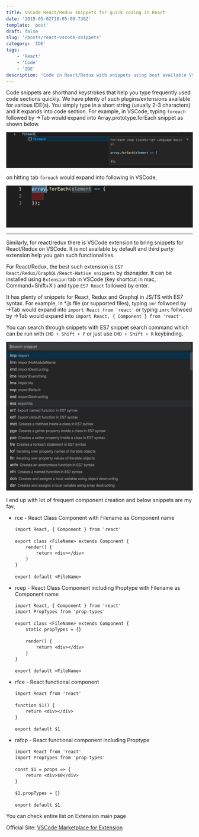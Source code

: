```yaml
---
title: VSCode React/Redux snippets for quick coding in React
date: '2019-05-02T18:05:00.738Z'
template: 'post'
draft: false
slug: '/posts/react-vscode-snippets'
category: 'IDE'
tags:
    - 'React'
    - 'Code'
    - 'IDE'
description: 'Code in React/Redux with snippets using best available VSCode extension'
---
```


Code snippets are shorthand keystrokes that help you type frequently used code sections quickly. We have plenty of such plugins/extensions available for various IDE(s). You simply type in a short string (usually 2-3 characters) and it expands into code section. For example, in VSCode, typing `foreach` followed by →Tab would expand into Array.prototype.forEach snippet as shown below.

![Screenshot](/media/snippetfor.png)

on hitting tab `foreach` would expand into following in VSCode,

![Screenshot](/media/snippetforexpand.png)

---

Similarly, for react/redux there is VSCode extension to bring snippets for React/Redux on VSCode. It is not available by default and third party extension help you gain such functionalities.

For React/Redux, the best such extension is `ES7 React/Redux/GraphQL/React-Native snippets` by dsznajder. It can be installed using `Extension` tab in VSCode (key shortcut in mac, Command+Shift+X ) and type `ES7 React` followed by enter.

It has plenty of snippets for React, Redux and Graphql in JS/TS with ES7 syntax.
For example, in \*.js file (or supported files), typing `imr` follwoed by →Tab would expand into `import React from 'react'` or typing `imrc` follwoed by →Tab would expand into `import React, { Component } from 'react'`.

You can search through snippets with ES7 snippet search command which can be run with `CMD + Shift + P` or just use `CMD + Shift + R` keybinding.

![Screenshot](/media/snippetsReact.png)

I end up with lot of frequent component creation and below snippets are my fav,

-   rce - React Class Component with Filename as Component name

        import React, { Component } from 'react'

        export class <FileName> extends Component {
            render() {
                return <div></div>
            }
        }

        export default <FileName>

-   rcep - React Class Component including Proptype with Filename as Component name

        import React, { Component } from 'react'
        import PropTypes from 'prop-types'

        export class <FileName> extends Component {
            static propTypes = {}

            render() {
                return <div></div>
            }
        }

        export default <FileName>

-   rfce - React functional component

        import React from 'react'

        function $1() {
            return <div></div>
        }

        export default $1

-   rafcp - React functional component including Proptype

        import React from 'react'
        import PropTypes from 'prop-types'

        const $1 = props => {
            return <div>$0</div>
        }

        $1.propTypes = {}

        export default $1

You can check entire list on Extension main page

Official Site: [VSCode Marketplace for Extension](https://marketplace.visualstudio.com/items?itemName=dsznajder.es7-react-js-snippets)
